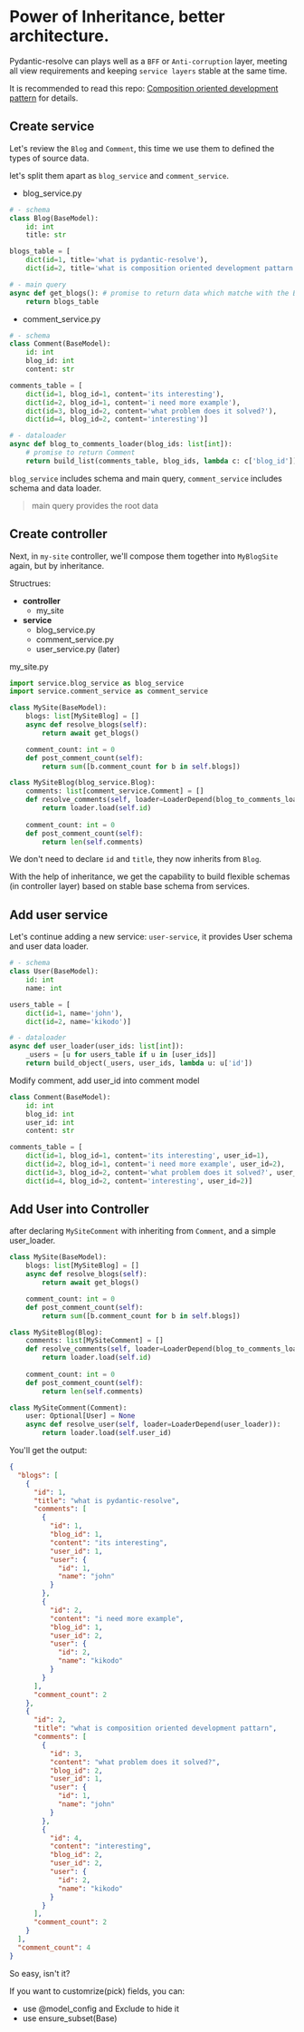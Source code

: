 # Power of Inheritance, better architecture.

Pydantic-resolve can plays well as a `BFF` or `Anti-corruption` layer, meeting all view requirements and keeping `service layers` stable at the same time.

It is recommended to read this repo: [Composition oriented development pattern](https://github.com/allmonday/composition-oriented-development-pattern) for details.

## Create service
Let's review the `Blog` and `Comment`, this time we use them to defined the types of source data.

let's split them apart as `blog_service` and `comment_service`.

- blog_service.py
```python
# - schema
class Blog(BaseModel):
    id: int
    title: str

blogs_table = [
    dict(id=1, title='what is pydantic-resolve'),
    dict(id=2, title='what is composition oriented development pattarn')]

# - main query
async def get_blogs(): # promise to return data which matche with the Blog schema
    return blogs_table
```

- comment_service.py
```python
# - schema
class Comment(BaseModel):
    id: int
    blog_id: int
    content: str

comments_table = [
    dict(id=1, blog_id=1, content='its interesting'),
    dict(id=2, blog_id=1, content='i need more example'),
    dict(id=3, blog_id=2, content='what problem does it solved?'),
    dict(id=4, blog_id=2, content='interesting')]

# - dataloader
async def blog_to_comments_loader(blog_ids: list[int]):
    # promise to return Comment
    return build_list(comments_table, blog_ids, lambda c: c['blog_id'])  
```

`blog_service` includes schema and main query, `comment_service` includes schema and data loader.

> main query provides the root data

## Create controller
Next, in `my-site` controller, we'll compose them together into `MyBlogSite` again, but by inheritance.

Structrues:

- **controller**
    - my_site
- **service**
    - blog_service.py
    - comment_service.py
    - user_service.py (later)

my_site.py
```python hl_lines="10"
import service.blog_service as blog_service
import service.comment_service as comment_service

class MySite(BaseModel):
    blogs: list[MySiteBlog] = []
    async def resolve_blogs(self):
        return await get_blogs()

    comment_count: int = 0
    def post_comment_count(self):
        return sum([b.comment_count for b in self.blogs])

class MySiteBlog(blog_service.Blog):
    comments: list[comment_service.Comment] = []
    def resolve_comments(self, loader=LoaderDepend(blog_to_comments_loader)):
        return loader.load(self.id)
    
    comment_count: int = 0
    def post_comment_count(self):
        return len(self.comments)
```

We don't need to declare `id` and `title`, they now inherits from `Blog`.

With the help of inheritance, we get the capability to build flexible schemas (in controller layer) based on stable base schema from services.

## Add user service
Let's continue adding a new service: `user-service`, it provides User schema and user data loader.

```python
# - schema
class User(BaseModel):
    id: int
    name: int

users_table = [
    dict(id=1, name='john'),
    dict(id=2, name='kikodo')]

# - dataloader
async def user_loader(user_ids: list[int]):
    _users = [u for users_table if u in [user_ids]]
    return build_object(_users, user_ids, lambda u: u['id'])
```

Modify comment, add user_id into comment model

```python
class Comment(BaseModel):
    id: int
    blog_id: int
    user_id: int
    content: str

comments_table = [
    dict(id=1, blog_id=1, content='its interesting', user_id=1),
    dict(id=2, blog_id=1, content='i need more example', user_id=2),
    dict(id=3, blog_id=2, content='what problem does it solved?', user_id=1),
    dict(id=4, blog_id=2, content='interesting', user_id=2)]
```

## Add User into Controller

after declaring `MySiteComment` with inheriting from `Comment`, and a simple user_loader.

```python hl_lines="19"
class MySite(BaseModel):
    blogs: list[MySiteBlog] = []
    async def resolve_blogs(self):
        return await get_blogs()

    comment_count: int = 0
    def post_comment_count(self):
        return sum([b.comment_count for b in self.blogs])

class MySiteBlog(Blog):
    comments: list[MySiteComment] = []
    def resolve_comments(self, loader=LoaderDepend(blog_to_comments_loader)):
        return loader.load(self.id)
    
    comment_count: int = 0
    def post_comment_count(self):
        return len(self.comments)

class MySiteComment(Comment):
    user: Optional[User] = None
    async def resolve_user(self, loader=LoaderDepend(user_loader)):
        return loader.load(self.user_id)
```

You'll get the output:

```json
{
  "blogs": [
    {
      "id": 1,
      "title": "what is pydantic-resolve",
      "comments": [
        {
          "id": 1,
          "blog_id": 1,
          "content": "its interesting",
          "user_id": 1,
          "user": {
            "id": 1,
            "name": "john"
          }
        },
        {
          "id": 2,
          "content": "i need more example",
          "blog_id": 1,
          "user_id": 2,
          "user": {
            "id": 2,
            "name": "kikodo"
          }
        }
      ],
      "comment_count": 2
    },
    {
      "id": 2,
      "title": "what is composition oriented development pattarn",
      "comments": [
        {
          "id": 3,
          "content": "what problem does it solved?",
          "blog_id": 2,
          "user_id": 1,
          "user": {
            "id": 1,
            "name": "john"
          }
        },
        {
          "id": 4,
          "content": "interesting",
          "blog_id": 2,
          "user_id": 2,
          "user": {
            "id": 2,
            "name": "kikodo"
          }
        }
      ],
      "comment_count": 2
    }
  ],
  "comment_count": 4
}
```

So easy, isn't it?


If you want to customrize(pick) fields, you can:
- use @model_config and Exclude to hide it
- use ensure_subset(Base)